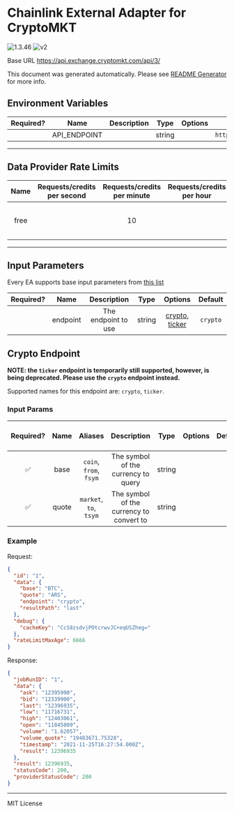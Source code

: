 # Chainlink External Adapter for CryptoMKT

![1.3.46](https://img.shields.io/github/package-json/v/smartcontractkit/external-adapters-js?filename=packages/sources/cryptomkt/package.json) ![v2](https://img.shields.io/badge/framework%20version-v2-blueviolet)

Base URL https://api.exchange.cryptomkt.com/api/3/

This document was generated automatically. Please see [README Generator](../../scripts#readme-generator) for more info.

## Environment Variables

| Required? |     Name     | Description |  Type  | Options |                   Default                   |
| :-------: | :----------: | :---------: | :----: | :-----: | :-----------------------------------------: |
|           | API_ENDPOINT |             | string |         | `https://api.exchange.cryptomkt.com/api/3/` |

---

## Data Provider Rate Limits

| Name | Requests/credits per second | Requests/credits per minute | Requests/credits per hour |            Note            |
| :--: | :-------------------------: | :-------------------------: | :-----------------------: | :------------------------: |
| free |                             |             10              |                           | only mentions minute limit |

---

## Input Parameters

Every EA supports base input parameters from [this list](../../core/bootstrap#base-input-parameters)

| Required? |   Name   |     Description     |  Type  |                        Options                         | Default  |
| :-------: | :------: | :-----------------: | :----: | :----------------------------------------------------: | :------: |
|           | endpoint | The endpoint to use | string | [crypto](#crypto-endpoint), [ticker](#crypto-endpoint) | `crypto` |

## Crypto Endpoint

**NOTE: the `ticker` endpoint is temporarily still supported, however, is being deprecated. Please use the `crypto` endpoint instead.**

Supported names for this endpoint are: `crypto`, `ticker`.

### Input Params

| Required? | Name  |        Aliases         |               Description                |  Type  | Options | Default | Depends On | Not Valid With |
| :-------: | :---: | :--------------------: | :--------------------------------------: | :----: | :-----: | :-----: | :--------: | :------------: |
|    ✅     | base  | `coin`, `from`, `fsym` |   The symbol of the currency to query    | string |         |         |            |                |
|    ✅     | quote | `market`, `to`, `tsym` | The symbol of the currency to convert to | string |         |         |            |                |

### Example

Request:

```json
{
  "id": "1",
  "data": {
    "base": "BTC",
    "quote": "ARS",
    "endpoint": "crypto",
    "resultPath": "last"
  },
  "debug": {
    "cacheKey": "CcS8zsdvjPOtcrwvJC+eqUSZheg="
  },
  "rateLimitMaxAge": 6666
}
```

Response:

```json
{
  "jobRunID": "1",
  "data": {
    "ask": "12395990",
    "bid": "12339900",
    "last": "12396935",
    "low": "11716731",
    "high": "12403061",
    "open": "11845809",
    "volume": "1.62057",
    "volume_quote": "19483671.75328",
    "timestamp": "2021-11-25T16:27:54.000Z",
    "result": 12396935
  },
  "result": 12396935,
  "statusCode": 200,
  "providerStatusCode": 200
}
```

---

MIT License
